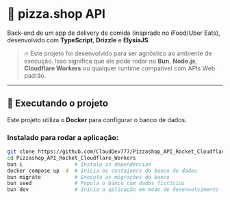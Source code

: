# 🍕 pizza.shop API

Back-end de um app de delivery de comida (inspirado no iFood/Uber Eats), desenvolvido com **TypeScript**, **Drizzle** e **ElysiaJS**.

> 🔥 Este projeto foi desenvolvido para ser agnóstico ao ambiente de execução. Isso significa que ele pode rodar no **Bun**, **Node.js**, **Cloudflare Workers** ou qualquer runtime compatível com APIs Web padrão.

---

## 🚀 Executando o projeto

Este projeto utiliza o **Docker** para configurar o banco de dados.

### Instalado para rodar a aplicação:
```bash
git clone https://github.com/CloudDev777/Pizzashop_API_Rocket_Cloudflare_Workers.git
cd Pizzashop_API_Rocket_Cloudflare_Workers
bun i                 # Instala as dependências
docker compose up -d  # Inicia os containers do banco de dados
bun migrate           # Executa as migrações do banco
bun seed              # Popula o banco com dados fictícios
bun dev               # Inicia a aplicação em modo de desenvolvimento
